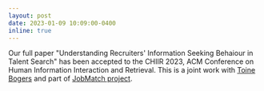 ```yaml
---
layout: post
date: 2023-01-09 10:09:00-0400
inline: true
---
```


Our full paper "Understanding Recruiters' Information Seeking Behaiour in Talent Search" has been accepted to the CHIIR 2023, ACM Conference on Human Information Interaction and Retrieval. This is a joint work with [Toine Bogers](http://toinebogers.com/) and part of [JobMatch project](https://www.jobindex.dk/cms/jobmatch?lang=en).
